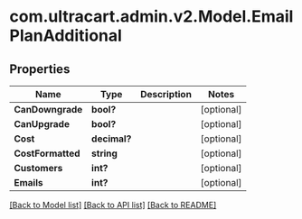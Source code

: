 # com.ultracart.admin.v2.Model.EmailPlanAdditional
## Properties

Name | Type | Description | Notes
------------ | ------------- | ------------- | -------------
**CanDowngrade** | **bool?** |  | [optional] 
**CanUpgrade** | **bool?** |  | [optional] 
**Cost** | **decimal?** |  | [optional] 
**CostFormatted** | **string** |  | [optional] 
**Customers** | **int?** |  | [optional] 
**Emails** | **int?** |  | [optional] 


[[Back to Model list]](../README.md#documentation-for-models) [[Back to API list]](../README.md#documentation-for-api-endpoints) [[Back to README]](../README.md)

